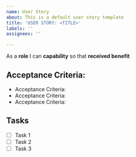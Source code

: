 ```yaml
---
name: User Story
about: This is a default user story template
title: 'USER STORY: <TITLE>'
labels: ''
assignees: ''

---
```


As a **role** I can **capability** so that **received benefit**

## Acceptance Criteria:

- Acceptance Criteria:
- Acceptance Criteria:
- Acceptance Criteria:

## Tasks

- [ ] Task 1
- [ ] Task 2
- [ ] Task 3
